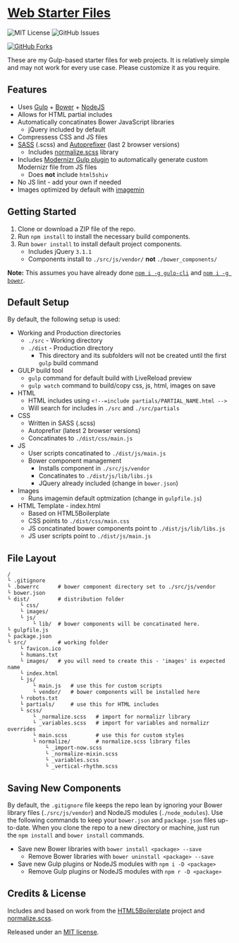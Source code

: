 # [Web Starter Files](https://github.com/josh-clarke/web-starter-files)

![MIT License](https://img.shields.io/badge/license-MIT-blue.svg)
![GitHub Issues](https://img.shields.io/github/issues/josh-clarke/web-starter-files.svg)


[![GitHub Forks](https://img.shields.io/github/forks/josh-clarke/web-starter-files.svg?style=social)](https://github.com/josh-clarke/web-starter-files#fork-destination-box)

These are my Gulp-based starter files for web projects. It is relatively simple and may not work for every use case. Please customize it as you require.

## Features

* Uses [Gulp](https://github.com/gulpjs/gulp) + [Bower](https://github.com/bower/bower) + [NodeJS](https://nodejs.org)
* Allows for HTML partial includes
* Automatically concatinates Bower JavaScript libraries
    * jQuery included by default
* Compressess CSS and JS files
* [SASS](https://www.npmjs.com/package/gulp-sass) (.scss) and [Autoprefixer](https://www.npmjs.com/package/gulp-autoprefixer) (last 2 browser versions)
    * Includes [normalize.scss](https://github.com/JohnAlbin/normalize-scss) library
* Includes [Modernizr Gulp plugin](https://www.npmjs.com/package/gulp-modernizr) to automatically generate custom Modernizr file from JS files
    * Does **not** include `html5shiv`
* No JS lint - add your own if needed
* Images optimized by default with [imagemin](https://github.com/sindresorhus/gulp-imagemin)

## Getting Started

1. Clone or download a ZIP file of the repo.
2. Run `npm install` to install the necessary build components.
3. Run `bower install` to install default project components.
    * Includes jQuery `3.1.1`
    * Components install to `./src/js/vendor/` **not** `./bower_components/`

**Note:** This assumes you have already done [`npm i -g gulp-cli`](https://github.com/gulpjs/gulp/blob/master/docs/getting-started.md) and [`npm i -g bower`](https://bower.io/#install-bower).

## Default Setup

By default, the following setup is used:

* Working and Production directories
    * `./src` - Working directory
    * `./dist` - Production directory
        * This directory and its subfolders will not be created until the first `gulp` build command
* GULP build tool
    * `gulp` command for default build with LiveReload preview
    * `gulp watch` command to build/copy css, js, html, images on save
* HTML
    * HTML includes using `<!--=include partials/PARTIAL_NAME.html -->`
    * Will search for includes in `./src` and `./src/partials`
* CSS
    * Written in SASS (.scss)
    * Autoprefixr (latest 2 browser versions)
    * Concatinates to `./dist/css/main.js`
* JS
    * User scripts concatinated to `./dist/js/main.js`
    * Bower component management
        * Installs component in `./src/js/vendor`
        * Concatinates to `./dist/js/lib/libs.js`
        * JQuery already included (change in `bower.json`)
* Images
    * Runs imagemin default optmization (change in `gulpfile.js`)
* HTML Template - index.html
    * Based on HTML5Boilerplate
    * CSS points to `./dist/css/main.css`
    * JS concatinated bower components point to `./dist/js/lib/libs.js`
    * JS user scripts point to `./dist/js/main.js`


## File Layout

```
/
└ .gitignore    
└ .bowerrc      # bower component directory set to ./src/js/vendor
└ bower.json    
└ dist/         # distribution folder
    └ css/      
    └ images/   
    └ js/
        └ lib/  # bower components will be concatinated here.
└ gulpfile.js   
└ package.json
└ src/          # working folder
    └ favicon.ico
    └ humans.txt
    └ images/   # you will need to create this - 'images' is expected name
    └ index.html
    └ js/
        └ main.js   # use this for custom scripts
        └ vendor/   # bower components will be installed here
    └ robots.txt
    └ partials/     # use this for HTML includes
    └ scss/
        └ _normalize.scss   # import for normalizr library
        └ _variables.scss   # import for variables and normalizr overrides
        └ main.scss         # use this for custom styles
        └ normalize/        # normalize.scss library files
            └ _import-now.scss
            └ _normalize-mixin.scss
            └ _variables.scss
            └ _vertical-rhythm.scss
```
## Saving New Components

By default, the `.gitignore` file keeps the repo lean by ignoring your Bower library files (`./src/js/vendor`) and NodeJS modules (`./node_modules`). Use the following commands to keep your `bower.json` and `package.json` files up-to-date. When you clone the repo to a new directory or machine, just run the `npm install` and `bower install` commands.

* Save new Bower libraries with `bower install <package> --save`
    * Remove Bower libraries with `bower uninstall <package> --save`
* Save new Gulp plugins or NodeJS modules with `npm i -D <package>`
    * Remove Gulp plugins or NodeJS modules with `npm r -D <package>`

## Credits & License

Includes and based on work from the [HTML5Boilerplate](https://github.com/h5bp/html5-boilerplate) project and [normalize.scss](https://github.com/JohnAlbin/normalize-scss).

Released under an [MIT license](https://github.com/josh-clarke/web-starter-files/blob/master/LICENSE).
